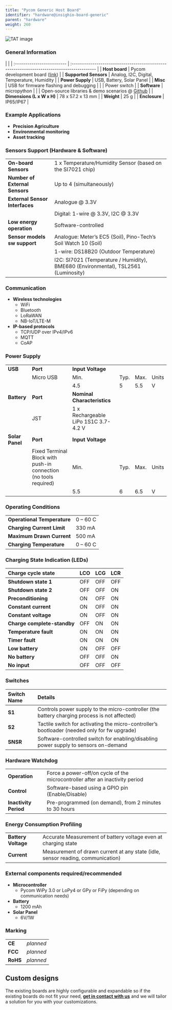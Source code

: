 ```yaml
---
title: "Pycom Generic Host Board"
identifier: "hardware@insighio-board-generic"
parent: "hardware"
weight: 260
---
```


![TAT image](/images/deviceimages/generic-board.PNG?width=40pc)

### General Information

|                            |
| :------------------------- | :------------------------------------------------------------------------------------------ |
| **Host board**             | Pycom development board ([link](https://pycom.io/shop/#dev))                                |
| **Supported Sensors**      | Analog, I2C, Digital, Temperature, Humidity                                                 |
| **Power Supply**           | USB, Battery, Solar Panel                                                                   |
| **Misc**                   | USB for firmware flashing and debugging                                                     |
|                            | Power switch                                                                                |
| **Software**               | micropython                                                                                 |
|                            | Open-source libraries & demo scenarios @ [Github](https://github.com/insighio/insighioNode) |
| **Dimensions (L x W x H)** | 78 x 57.2 x 13 mm                                                                           |
| **Weight**                 | 25 g                                                                                        |
| **Enclosure**              | IP65/IP67                                                                                   |

### Example Applications

-   **Precision Agriculture**
-   **Environmental monitoring**
-   **Asset tracking**

### Sensors Support (Hardware & Software)

|                                |                                                                                    |
| :----------------------------- | :--------------------------------------------------------------------------------- |
| **On-board Sensors**           | 1 x Temperature/Humidity Sensor (based on the SI7021 chip)                         |
| **Number of External Sensors** | Up to 4 (simultaneously)                                                           |
| **External Sensor Interfaces** | Analogue @ 3.3V                                                                    |
|                                | Digital: 1-wire @ 3.3V, I2C @ 3.3V                                                 |
| **Low energy operation**       | Software-controlled                                                                |
| **Sensor models sw support**   | Analogue: Meter’s EC5 (Soil), Pino-Tech’s Soil Watch 10 (Soil)                     |
|                                | 1-wire: DS18B20 (Outdoor Temperature)                                              |
|                                | I2C: SI7021 (Temperature / Humidity), BME680 (Environmental), TSL2561 (Luminosity) |

### Communication

-   **Wireless technologies**
    -   WiFi
    -   Bluetooth
    -   LoRaWAN
    -   NB-IoT/LTE-M
-   **IP-based protocols**
    -   TCP/UDP over IPv4/IPv6
    -   MQTT
    -   CoAP

### Power Supply

|                 |                                                                  |                                      |      |      |       |
| --------------- | ---------------------------------------------------------------- | ------------------------------------ | ---- | ---- | ----- |
| **USB**         | **Port**                                                         | **Input Voltage**                    |
|                 | Micro USB                                                        | Min.                                 | Typ. | Max. | Units |
|                 |                                                                  | 4.5                                  | 5    | 5.5  | V     |
| **Battery**     | **Port**                                                         | **Nominal Characteristics**          |
|                 | JST                                                              | 1 x Rechargeable LiPo 1S1C 3.7-4.2 V |
| **Solar Panel** | **Port**                                                         | **Input Voltage**                    |
|                 | Fixed Terminal Block with push-in connection (no tools required) | Min.                                 | Typ. | Max. | Units |
|                 |                                                                  | 5.5                                  | 6    | 6.5  | V     |

### Operating Conditions

|                             |          |
| :-------------------------- | :------- |
| **Operational Temperature** | 0 – 60 C |
| **Charging Current Limit**  | 330 mA   |
| **Maximum Drawn Current**   | 500 mA   |
| **Charging Temperature**    | 0 – 60 C |

### Charging State Indication (LEDs)

| Charge cycle state          | LCO | LCG | LCR |
| :-------------------------- | :-- | :-- | :-- |
| **Shutdown state 1**        | OFF | OFF | OFF |
| **Shutdown state 2**        | OFF | OFF | ON  |
| **Preconditioning**         | ON  | OFF | ON  |
| **Constant current**        | ON  | OFF | ON  |
| **Constant voltage**        | ON  | OFF | ON  |
| **Charge complete-standby** | OFF | ON  | ON  |
| **Temperature fault**       | ON  | ON  | ON  |
| **Timer fault**             | ON  | ON  | ON  |
| **Low battery**             | ON  | OFF | OFF |
| **No battery**              | OFF | OFF | ON  |
| **No input**                | OFF | OFF | OFF |

### Switches

| Switch Name | Details                                                                                      |
| :---------- | :------------------------------------------------------------------------------------------- |
| **S1**      | Controls power supply to the micro-controller (the battery charging process is not affected) |
| **S2**      | Tactile switch for activating the micro-controller’s bootloader (needed only for fw upgrade) |
| **SNSR**    | Software-controlled switch for enabling/disabling power supply to sensors on-demand          |

### Hardware Watchdog

|                       |                                                                              |
| :-------------------- | :--------------------------------------------------------------------------- |
| **Operation**         | Force a power-off/on cycle of the microcontroller after an inactivity period |
| **Control**           | Software-based using a GPIO pin (Enable/Disable)                             |
| **Inactivity Period** | Pre-programmed (on demand), from 2 minutes to 30 hours                       |

### Energy Consumption Profiling

|                     |                                                                                 |
| :------------------ | :------------------------------------------------------------------------------ |
| **Battery Voltage** | Accurate Measurement of battery voltage even at charging state                  |
| **Current**         | Measurement of drawn current at any state (idle, sensor reading, communication) |

### External components required/recommended

-   **Microcontroller**
    -   Pycom WiPy 3.0 or LoPy4 or GPy or FiPy (depending on communication needs)
-   **Battery**
    -   1200 mAh
-   **Solar Panel**
    -   6V/1W

### Marking

|          |           |
| :------- | :-------- |
| **CE**   | _planned_ |
| **FCC**  | _planned_ |
| **RoHS** | _planned_ |

## Custom designs

The existing boards are highly configurable and expandable so if the existing boards do not fit your need, **[get in contact with us](mailto:info@insigh.io)** and we will tailor a solution for you with your customizations.
